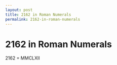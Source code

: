 ```yaml
---
layout: post
title: 2162 in Roman Numerals
permalink: 2162-in-roman-numerals
---
```


# 2162 in Roman Numerals

2162 = MMCLXII
